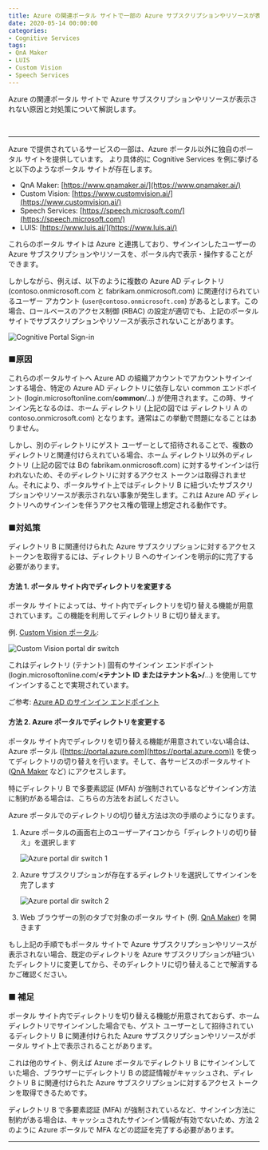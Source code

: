 ```yaml
---
title: Azure の関連ポータル サイトで一部の Azure サブスクリプションやリソースが表示されない事象の原因と対処策
date: 2020-05-14 00:00:00
categories:
- Cognitive Services
tags:
- QnA Maker
- LUIS
- Custom Vision
- Speech Services
---
```

Azure の関連ポータル サイトで Azure サブスクリプションやリソースが表示されない原因と対処策について解説します。
<!-- more -->
<br>

***
Azure で提供されているサービスの一部は、Azure ポータル以外に独自のポータル サイトを提供しています。
より具体的に Cognitive Services を例に挙げると以下のようなポータル サイトが存在します。

- QnA Maker: [https://www.qnamaker.ai/](https://www.qnamaker.ai/)
- Custom Vision: [https://www.customvision.ai/](https://www.customvision.ai/)
- Speech Services: [https://speech.microsoft.com/](https://speech.microsoft.com/)
- LUIS: [https://www.luis.ai/](https://www.luis.ai/)

これらのポータル サイトは Azure と連携しており、サインインしたユーザーの Azure サブスクリプションやリソースを、ポータル内で表示・操作することができます。

しかしながら、例えば、以下のように複数の Azure AD ディレクトリ (contoso.onmicrosoft.com と fabrikam.onmicrosoft.com) に関連付けられているユーザー アカウント (`user@contoso.onmicrosoft.com`) があるとします。この場合、ロールベースのアクセス制御 (RBAC) の設定が適切でも、上記のポータル サイトでサブスクリプションやリソースが表示されないことがあります。

![Cognitive Portal Sign-in](https://jpaiblog.github.io/images/cognitive-portal-sub-not-found/cognitive-portal-AAD-tenant.png)

### ■原因
これらのポータルサイトへ Azure AD の組織アカウントでアカウントサインインする場合、特定の Azure AD ディレクトリに依存しない common エンドポイント (login.microsoftonline.com/**common**/…) が使用されます。この時、サインイン先となるのは、ホーム ディレクトリ  (上記の図では ディレクトリ A の contoso.onmicrosoft.com) となります。通常はこの挙動で問題になることはありません。

しかし、別のディレクトリにゲスト ユーザーとして招待されることで、複数のディレクトリと関連付けらえれている場合、ホーム ディレクトリ以外のディレクトリ (上記の図では Bの fabrikam.onmicrosoft.com) に対するサインインは行われないため、そのディレクトリに対するアクセス トークンは取得されません。それにより、ポータルサイト上ではディレクトリ B  に紐づいたサブスクリプションやリソースが表示されない事象が発生します。これは Azure AD ディレクトリへのサインインを伴うアクセス権の管理上想定される動作です。

### ■対処策
ディレクトリ B に関連付けられた Azure サブスクリプションに対するアクセス トークンを取得するには、ディレクトリ B へのサインインを明示的に完了する必要があります。

#### 方法 1. ポータル サイト内でディレクトリを変更する
ポータル サイトによっては、サイト内でディレクトリを切り替える機能が用意されています。この機能を利用してディレクトリ B に切り替えます。

例. [Custom Vision ポータル](https://www.customvision.ai/):

![Custom Vision portal dir switch](https://jpaiblog.github.io/images/cognitive-portal-sub-not-found/custom-vision-dir-switch.png)

これはディレクトリ (テナント) 固有のサインイン エンドポイント (login.microsoftonline.com/**<テナント ID またはテナント名>/**…) を使用してサインインすることで実現されています。

ご参考: [Azure AD のサインイン エンドポイント](https://docs.microsoft.com/ja-jp/azure/active-directory/develop/active-directory-v2-protocols#endpoints)

#### 方法 2. Azure ポータルでディレクトリを変更する
ポータル サイト内でディレクリを切り替える機能が用意されていない場合は、Azure ポータル ([https://portal.azure.com](https://portal.azure.com)) を使ってディレクトリの切り替えを行います。そして、各サービスのポータルサイト ([QnA Maker](https://www.qnamaker.ai/) など) にアクセスします。

特にディレクトリ B で多要素認証 (MFA) が強制されているなどサインイン方法に制約がある場合は、こちらの方法をお試しください。

Azure ポータルでのディレクトリの切り替え方法は次の手順のようになります。

1. Azure ポータルの画面右上のユーザーアイコンから「ディレクトリの切り替え」を選択します

    ![Azure portal dir switch 1](https://jpaiblog.github.io/images/cognitive-portal-sub-not-found/azure-portal-dir-switch-1.png)

2. Azure サブスクリプションが存在するディレクトリを選択してサインインを完了します

    ![Azure portal dir switch 2](https://jpaiblog.github.io/images/cognitive-portal-sub-not-found/azure-portal-dir-switch-2.png)
 
3. Web ブラウザーの別のタブで対象のポータル サイト (例. [QnA Maker](https://www.qnamaker.ai/)) を開きます

もし上記の手順でもポータル サイトで Azure サブスクリプションやリソースが表示されない場合、既定のディレクトリを Azure サブスクリプションが紐づいたディレクトリに変更してから、そのディレクトリに切り替えることで解消するかご確認ください。

### ■ 補足
ポータル サイト内でディレクトリを切り替える機能が用意されておらず、ホーム ディレクトリでサインインした場合でも、ゲスト ユーザーとして招待されているディレクトリ B に関連付けられた Azure サブスクリプションやリソースがポータル サイト上で表示されることがあります。

これは他のサイト、例えば Azure ポータルでディレクトリ B にサインインしていた場合、ブラウザーにディレクトリ B の認証情報がキャッシュされ、ディレクトリ B に関連付けられた Azure サブスクリプションに対するアクセス トークンを取得できるためです。

ディレクトリ B で多要素認証 (MFA) が強制されているなど、サインイン方法に制約がある場合は、キャッシュされたサインイン情報が有効でないため、方法 2 のように Azure ポータルで MFA などの認証を完了する必要があります。
***